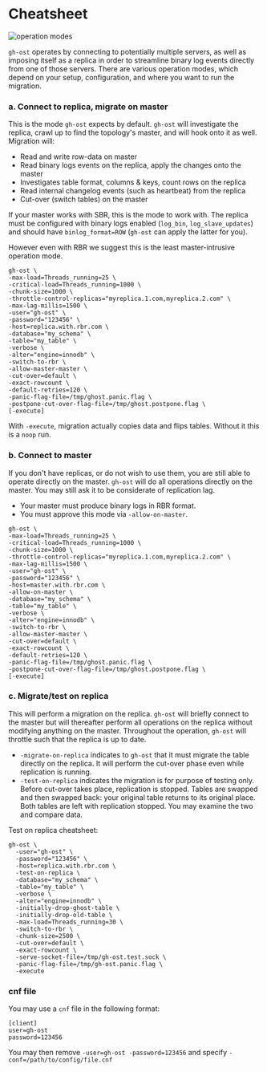 # Cheatsheet

![operation modes](images/gh-ost-operation-modes.png)


`gh-ost` operates by connecting to potentially multiple servers, as well as imposing itself as a replica in order to streamline binary log events directly from one of those servers. There are various operation modes, which depend on your setup, configuration, and where you want to run the migration.

### a. Connect to replica, migrate on master

This is the mode `gh-ost` expects by default. `gh-ost` will investigate the replica, crawl up to find the topology's master, and will hook onto it as well. Migration will:

- Read and write row-data on master
- Read binary logs events on the replica, apply the changes onto the master
- Investigates table format, columns & keys, count rows on the replica
- Read internal changelog events (such as heartbeat) from the replica
- Cut-over (switch tables) on the master

If your master works with SBR, this is the mode to work with. The replica must be configured with binary logs enabled (`log_bin`, `log_slave_updates`) and should have `binlog_format=ROW` (`gh-ost` can apply the latter for you).

However even with RBR we suggest this is the least master-intrusive operation mode.

```shell
gh-ost \
-max-load=Threads_running=25 \
-critical-load=Threads_running=1000 \
-chunk-size=1000 \
-throttle-control-replicas="myreplica.1.com,myreplica.2.com" \
-max-lag-millis=1500 \
-user="gh-ost" \
-password="123456" \
-host=replica.with.rbr.com \
-database="my_schema" \
-table="my_table" \
-verbose \
-alter="engine=innodb" \
-switch-to-rbr \
-allow-master-master \
-cut-over=default \
-exact-rowcount \
-default-retries=120 \
-panic-flag-file=/tmp/ghost.panic.flag \
-postpone-cut-over-flag-file=/tmp/ghost.postpone.flag \
[-execute]
```

With `-execute`, migration actually copies data and flips tables. Without it this is a `noop` run.


### b. Connect to master

If you don't have replicas, or do not wish to use them, you are still able to operate directly on the master. `gh-ost` will do all operations directly on the master. You may still ask it to be considerate of replication lag.

- Your master must produce binary logs in RBR format.
- You must approve this mode via `-allow-on-master`.

```shell
gh-ost \
-max-load=Threads_running=25 \
-critical-load=Threads_running=1000 \
-chunk-size=1000 \
-throttle-control-replicas="myreplica.1.com,myreplica.2.com" \
-max-lag-millis=1500 \
-user="gh-ost" \
-password="123456" \
-host=master.with.rbr.com \
-allow-on-master \
-database="my_schema" \
-table="my_table" \
-verbose \
-alter="engine=innodb" \
-switch-to-rbr \
-allow-master-master \
-cut-over=default \
-exact-rowcount \
-default-retries=120 \
-panic-flag-file=/tmp/ghost.panic.flag \
-postpone-cut-over-flag-file=/tmp/ghost.postpone.flag \
[-execute]
```

### c. Migrate/test on replica

This will perform a migration on the replica. `gh-ost` will briefly connect to the master but will thereafter perform all operations on the replica without modifying anything on the master.
Throughout the operation, `gh-ost` will throttle such that the replica is up to date.

- `-migrate-on-replica` indicates to `gh-ost` that it must migrate the table directly on the replica. It will perform the cut-over phase even while replication is running.
- `-test-on-replica` indicates the migration is for purpose of testing only. Before cut-over takes place, replication is stopped. Tables are swapped and then swapped back: your original table returns to its original place.
Both tables are left with replication stopped. You may examine the two and compare data.

Test on replica cheatsheet:
```shell
gh-ost \
  -user="gh-ost" \
  -password="123456" \
  -host=replica.with.rbr.com \
  -test-on-replica \
  -database="my_schema" \
  -table="my_table" \
  -verbose \
  -alter="engine=innodb" \
  -initially-drop-ghost-table \
  -initially-drop-old-table \
  -max-load=Threads_running=30 \
  -switch-to-rbr \
  -chunk-size=2500 \
  -cut-over=default \
  -exact-rowcount \
  -serve-socket-file=/tmp/gh-ost.test.sock \
  -panic-flag-file=/tmp/gh-ost.panic.flag \
  -execute
```

### cnf file

You may use a `cnf` file in the following format:

```
[client]
user=gh-ost
password=123456
```

You may then remove `-user=gh-ost -password=123456` and specify `-conf=/path/to/config/file.cnf`

